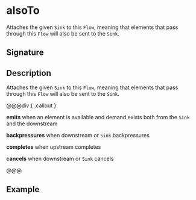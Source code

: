 # alsoTo

Attaches the given `Sink` to this `Flow`, meaning that elements that pass through this `Flow` will also be sent to the `Sink`.

## Signature

## Description

Attaches the given `Sink` to this `Flow`, meaning that elements that pass through this `Flow` will also be sent to the `Sink`.


@@@div { .callout }

**emits** when an element is available and demand exists both from the `Sink` and the downstream

**backpressures** when downstream or `Sink` backpressures

**completes** when upstream completes

**cancels** when downstream or `Sink` cancels

@@@

## Example

